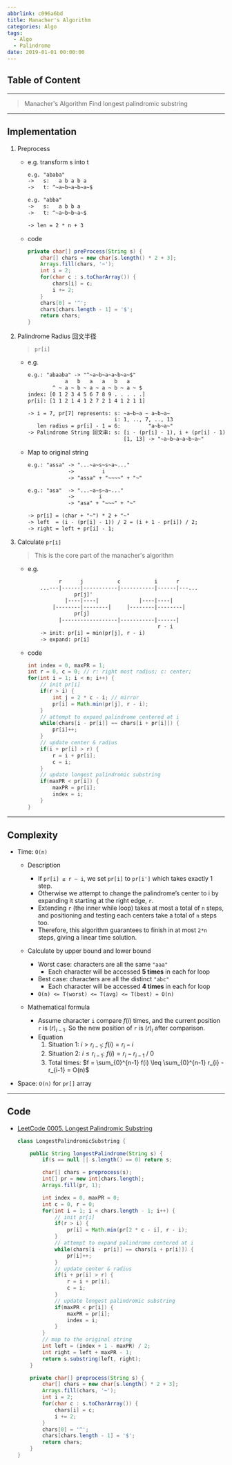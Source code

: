 ```yaml
---
abbrlink: c096a6bd
title: Manacher's Algorithm
categories: Algo
tags:
  - Algo
  - Palindrome
date: 2019-01-01 00:00:00
---
```


## Table of Content
<!-- toc -->

---

> Manacher's Algorithm
> Find longest palindromic substring

---

## Implementation

1. Preprocess

    - e.g. transform s into t

        ```txt
        e.g. "ababa"
        ->   s:   a b a b a
        ->   t: ^~a~b~a~b~a~$

        e.g. "abba"
        ->   s:   a b b a
        ->   t: ^~a~b~b~a~$

        -> len = 2 * n + 3
        ```

    - code

        ```java
        private char[] preProcess(String s) {
            char[] chars = new char[s.length() * 2 + 3];
            Arrays.fill(chars, '~');
            int i = 2;
            for(char c : s.toCharArray()) {
                chars[i] = c;
                i += 2;
            }
            chars[0] = '^';
            chars[chars.length - 1] = '$';
            return chars;
        }
        ```

2. Palindrome Radius 回文半径

    > `pr[i]`

    - e.g.

        ```txt
        e.g.: "abaaba" -> "^~a~b~a~a~b~a~$"
                    a   b   a   a   b   a
                ^ ~ a ~ b ~ a ~ a ~ b ~ a ~ $
        index: [0 1 2 3 4 5 6 7 8 9 . . . . .]
        pr[i]: [1 1 2 1 4 1 2 7 2 1 4 1 2 1 1]

        -> i = 7, pr[7] represents: s: ~a~b~a ~ a~b~a~
                                    i: 1, .., 7, .., 13
           len radius = pr[i] - 1 = 6:         "a~b~a~"
        -> Palindrome String 回文串: s: [i - (pr[i] - 1), i + (pr[i] - 1)]
                                       [1, 13] -> "~a~b~a~a~b~a~"
        ```

    - Map to original string

        ```txt
        e.g.: "assa" -> "...~a~s~s~a~..."
                     ->         i
                     -> "assa" + "~~~~" + "~"

        e.g.: "asa"  -> "...~a~s~a~..."
                     ->        i
                     -> "asa" + "~~~" + "~"

        -> pr[i] = (char + "~") * 2 + "~"
        -> left  = (i - (pr[i] - 1)) / 2 = (i + 1 - pr[i]) / 2;
        -> right = left + pr[i] - 1;
        ```

3. Calculate `pr[i]`

    > This is the core part of the manacher's algorithm

    - e.g.

        ```txt
                  r      j           c           i      r
            ...---|------|-----------|-----------|------|---...
                       pr[j]'
                    |----|----|             |----|----|
                |--------|--------|     |--------|--------|
                       pr[j]
                  |------------------|-----------|------|
                                                  r - i
            -> init: pr[i] = min(pr[j], r - i)
            -> expand: pr[i]
        ```

    - code

        ```java
        int index = 0, maxPR = 1;
        int r = 0, c = 0; // r: right most radius; c: center;
        for(int i = 1; i < n; i++) {
            // init pr[i]
            if(r > i) {
                int j = 2 * c - i; // mirror
                pr[i] = Math.min(pr[j], r - i);
            }
            // attempt to expand palindrome centered at i
            while(chars[i - pr[i]] == chars[i + pr[i]]) {
                pr[i]++;
            }
            // update center & radius
            if(i + pr[i] > r) {
                r = i + pr[i];
                c = i;
            }
            // update longest palindromic substring
            if(maxPR < pr[i]) {
                maxPR = pr[i];
                index = i;
            }
        }
        ```

---

## Complexity

- Time: `O(n)`
    - Description
        - If `pr[i] ≤ r – i`, we set `pr[i]` to `pr[i']` which takes exactly 1 step.
        - Otherwise we attempt to change the palindrome’s center to i by expanding it starting at the right edge, `r`.
        - Extending `r` (the inner while loop) takes at most a total of `n` steps, and positioning and testing each centers take a total of `n` steps too.
        - Therefore, this algorithm guarantees to finish in at most `2*n` steps, giving a linear time solution.

    - Calculate by upper bound and lower bound
        - Worst case: characters are all the same `"aaa"`
            - Each character will be accessed **5 times** in each for loop
        - Best case: characters are all the distinct `"abc"`
            - Each character will be accessed **4 times** in each for loop
        - `O(n) <= T(worst) <= T(avg) <= T(best) = O(n)`

    - Mathematical formula
        - Assume character `i` compare $f(i)$ times, and the current position `r` is $(r)_{i-1}$. So the new position of `r` is $(r)_{i}$ after comparison.
        - Equation
            1. Situation 1: $i > r_{i-1}$: $f(i) = r_{i} - i$
            2. Situation 2: $i \leq r_{i-1}$: $f(i) = r_{i} - r_{i-1}$ / $0$
            3. Total times: $f = \sum_{0}^{n-1} f(i) \leq \sum_{0}^{n-1} r_{i} - r_{i-1} = O(n)$

- Space: `O(n)` for `pr[]` array

---

## Code

- [LeetCode 0005. Longest Palindromic Substring](https://leetcode.com/problems/longest-palindromic-substring/)

    ```java
    class LongestPalindromicSubstring {

        public String longestPalindrome(String s) {
            if(s == null || s.length() == 0) return s;

            char[] chars = preprocess(s);
            int[] pr = new int[chars.length];
            Arrays.fill(pr, 1);

            int index = 0, maxPR = 0;
            int c = 0, r = 0;
            for(int i = 1; i < chars.length - 1; i++) {
                // init pr[i]
                if(r > i) {
                    pr[i] = Math.min(pr[2 * c - i], r - i);
                }
                // attempt to expand palindrome centered at i
                while(chars[i - pr[i]] == chars[i + pr[i]]) {
                    pr[i]++;
                }
                // update center & radius
                if(i + pr[i] > r) {
                    r = i + pr[i];
                    c = i;
                }
                // update longest palindromic substring
                if(maxPR < pr[i]) {
                    maxPR = pr[i];
                    index = i;
                }
            }
            // map to the original string
            int left = (index + 1 - maxPR) / 2;
            int right = left + maxPR - 1;
            return s.substring(left, right);
        }

        private char[] preprocess(String s) {
            char[] chars = new char[s.length() * 2 + 3];
            Arrays.fill(chars, '~');
            int i = 2;
            for(char c : s.toCharArray()) {
                chars[i] = c;
                i += 2;
            }
            chars[0] = '^';
            chars[chars.length - 1] = '$';
            return chars;
        }
    }
    ```

